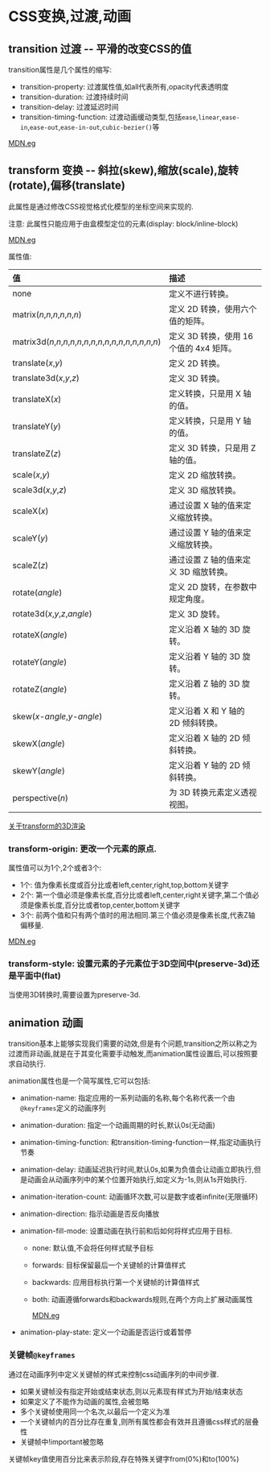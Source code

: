 # CSS变换,过渡,动画

## transition 过渡 -- 平滑的改变CSS的值

transition属性是几个属性的缩写:

* transition-property: 过渡属性值,如all代表所有,opacity代表透明度
* transition-duration: 过渡持续时间
* transition-delay: 过渡延迟时间
* transition-timing-function: 过渡动画缓动类型,包括`ease`,`linear`,`ease-in`,`ease-out`,`ease-in-out`,`cubic-bezier()`等

[MDN.eg](https://developer.mozilla.org/zh-CN/docs/Web/CSS/transition)

## transform 变换 -- 斜拉(skew),缩放(scale),旋转(rotate),偏移(translate)

此属性是通过修改CSS视觉格式化模型的坐标空间来实现的.

注意: 此属性只能应用于由盒模型定位的元素(display: block/inline-block)

[MDN.eg](https://developer.mozilla.org/zh-CN/docs/Web/CSS/transform)

属性值:

| 值                                                           | 描述                                    |
| :----------------------------------------------------------- | :-------------------------------------- |
| none                                                         | 定义不进行转换。                        |
| matrix(*n*,*n*,*n*,*n*,*n*,*n*)                              | 定义 2D 转换，使用六个值的矩阵。        |
| matrix3d(*n*,*n*,*n*,*n*,*n*,*n*,*n*,*n*,*n*,*n*,*n*,*n*,*n*,*n*,*n*,*n*) | 定义 3D 转换，使用 16 个值的 4x4 矩阵。 |
| translate(*x*,*y*)                                           | 定义 2D 转换。                          |
| translate3d(*x*,*y*,*z*)                                     | 定义 3D 转换。                          |
| translateX(*x*)                                              | 定义转换，只是用 X 轴的值。             |
| translateY(*y*)                                              | 定义转换，只是用 Y 轴的值。             |
| translateZ(*z*)                                              | 定义 3D 转换，只是用 Z 轴的值。         |
| scale(*x*,*y*)                                               | 定义 2D 缩放转换。                      |
| scale3d(*x*,*y*,*z*)                                         | 定义 3D 缩放转换。                      |
| scaleX(*x*)                                                  | 通过设置 X 轴的值来定义缩放转换。       |
| scaleY(*y*)                                                  | 通过设置 Y 轴的值来定义缩放转换。       |
| scaleZ(*z*)                                                  | 通过设置 Z 轴的值来定义 3D 缩放转换。   |
| rotate(*angle*)                                              | 定义 2D 旋转，在参数中规定角度。        |
| rotate3d(*x*,*y*,*z*,*angle*)                                | 定义 3D 旋转。                          |
| rotateX(*angle*)                                             | 定义沿着 X 轴的 3D 旋转。               |
| rotateY(*angle*)                                             | 定义沿着 Y 轴的 3D 旋转。               |
| rotateZ(*angle*)                                             | 定义沿着 Z 轴的 3D 旋转。               |
| skew(*x-angle*,*y-angle*)                                    | 定义沿着 X 和 Y 轴的 2D 倾斜转换。      |
| skewX(*angle*)                                               | 定义沿着 X 轴的 2D 倾斜转换。           |
| skewY(*angle*)                                               | 定义沿着 Y 轴的 2D 倾斜转换。           |
| perspective(*n*)                                             | 为 3D 转换元素定义透视视图。            |

[关于transform的3D渲染](https://www.zhangxinxu.com/wordpress/2012/09/css3-3d-transform-perspective-animate-transition/)

### transform-origin: 更改一个元素的原点.

属性值可以为1个,2个或者3个:

* 1个: 值为像素长度或百分比或者left,center,right,top,bottom关键字
* 2个: 第一个值必须是像素长度,百分比或者left,center,right关键字,第二个值必须是像素长度,百分比或者top,center,bottom关键字
* 3个: 前两个值和只有两个值时的用法相同.第三个值必须是像素长度,代表Z轴偏移量.

[MDN.eg](https://developer.mozilla.org/zh-CN/docs/Web/CSS/transform-origin)

### transform-style: 设置元素的子元素位于3D空间中(preserve-3d)还是平面中(flat)

当使用3D转换时,需要设置为preserve-3d.

## animation 动画

transition基本上能够实现我们需要的动效,但是有个问题,transition之所以称之为过渡而非动画,就是在于其变化需要手动触发,而animation属性设置后,可以按照要求自动执行.

animation属性也是一个简写属性,它可以包括:

* animation-name: 指定应用的一系列动画的名称,每个名称代表一个由`@keyframes`定义的动画序列

* animation-duration: 指定一个动画周期的时长,默认0s(无动画)

* animation-timing-function: 和transition-timing-function一样,指定动画执行节奏

* animation-delay: 动画延迟执行时间,默认0s,如果为负值会让动画立即执行,但是动画会从动画序列中的某个位置开始执行,如定义为-1s,则从1s开始执行.

* animation-iteration-count: 动画循环次数,可以是数字或者infinite(无限循环)

* animation-direction: 指示动画是否反向播放

* animation-fill-mode: 设置动画在执行前和后如何将样式应用于目标.

  * none: 默认值,不会将任何样式赋予目标

  * forwards: 目标保留最后一个关键帧的计算值样式

  * backwards: 应用目标执行第一个关键帧的计算值样式

  * both: 动画遵循forwards和backwards规则,在两个方向上扩展动画属性

    [MDN.eg](https://developer.mozilla.org/zh-CN/docs/Web/CSS/animation-fill-mode)

* animation-play-state: 定义一个动画是否运行或着暂停

### 关键帧`@keyframes`

通过在动画序列中定义关键帧的样式来控制css动画序列的中间步骤.

* 如果关键帧没有指定开始或结束状态,则以元素现有样式为开始/结束状态
* 如果定义了不能作为动画的属性,会被忽略
* 多个关键帧使用同一个名次,以最后一个定义为准
* 一个关键帧内的百分比存在重复,则所有属性都会有效并且遵循css样式的层叠性
* 关键帧中!important被忽略

关键帧key值使用百分比来表示阶段,存在特殊关键字from(0%)和to(100%)